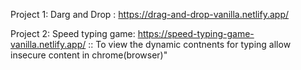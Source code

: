 Project 1: Darg and Drop : https://drag-and-drop-vanilla.netlify.app/


Project 2: Speed typing game: https://speed-typing-game-vanilla.netlify.app/  :: To view the dynamic contnents for typing allow insecure content in chrome(browser)"
